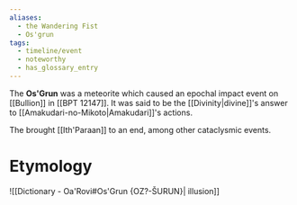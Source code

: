 ```yaml
---
aliases:
  - the Wandering Fist
  - Os'grun
tags:
  - timeline/event
  - noteworthy
  - has_glossary_entry
---
```

The **Os'Grun** was a meteorite which caused an epochal impact event on [[Bullion]] in [[BPT 12147]]. It was said to be the [[Divinity|divine]]'s answer to [[Amakudari-no-Mikoto|Amakudari]]'s actions.

The  brought [[Ith'Paraan]] to an end, among other cataclysmic events.

# Etymology
![[Dictionary - Oa'Rovi#Os'Grun {OZ?-ŠURUN}| illusion]]